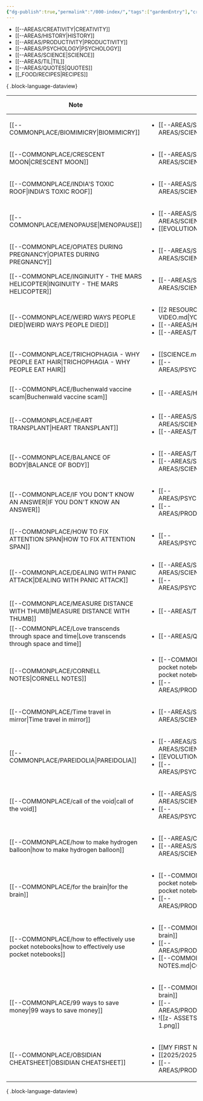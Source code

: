 ```yaml
---
{"dg-publish":true,"permalink":"/000-index/","tags":["gardenEntry"],"created":"2025-02-13T21:50:53.494+08:00","updated":"2025-03-25T19:39:36.621+08:00"}
---
```


- [[--AREAS/CREATIVITY\|CREATIVITY]]
- [[--AREAS/HISTORY\|HISTORY]]
- [[--AREAS/PRODUCTIVITY\|PRODUCTIVITY]]
- [[--AREAS/PSYCHOLOGY\|PSYCHOLOGY]]
- [[--AREAS/SCIENCE\|SCIENCE]]
- [[--AREAS/TIL\|TIL]]
- [[--AREAS/QUOTES\|QUOTES]]
- [[_FOOD/RECIPES\|RECIPES]]

{ .block-language-dataview}

| Note                                                                                                  | Category                                                                                                                                                                           | Created Date      |
| ----------------------------------------------------------------------------------------------------- | ---------------------------------------------------------------------------------------------------------------------------------------------------------------------------------- | ----------------- |
| [[--COMMONPLACE/BIOMIMICRY\|BIOMIMICRY]]                                                           | <ul><li>[[--AREAS/SCIENCE.md\\|--AREAS/SCIENCE]]</li></ul>                                                                                                                         | March 25, 2025    |
| [[--COMMONPLACE/CRESCENT MOON\|CRESCENT MOON]]                                                     | <ul><li>[[--AREAS/SCIENCE.md\\|--AREAS/SCIENCE]]</li></ul>                                                                                                                         | March 24, 2025    |
| [[--COMMONPLACE/INDIA'S TOXIC ROOF\|INDIA'S TOXIC ROOF]]                                           | <ul><li>[[--AREAS/SCIENCE.md\\|--AREAS/SCIENCE]]</li></ul>                                                                                                                         | March 24, 2025    |
| [[--COMMONPLACE/MENOPAUSE\|MENOPAUSE]]                                                             | <ul><li>[[--AREAS/SCIENCE.md\\|--AREAS/SCIENCE]]</li><li>[[EVOLUTION\\|EVOLUTION]]</li></ul>                                                                                       | March 23, 2025    |
| [[--COMMONPLACE/OPIATES DURING PREGNANCY\|OPIATES DURING PREGNANCY]]                               | <ul><li>[[--AREAS/SCIENCE.md\\|--AREAS/SCIENCE]]</li></ul>                                                                                                                         | March 23, 2025    |
| [[--COMMONPLACE/INGINUITY - THE MARS HELICOPTER\|INGINUITY - THE MARS HELICOPTER]]                 | <ul><li>[[--AREAS/SCIENCE.md\\|--AREAS/SCIENCE]]</li></ul>                                                                                                                         | March 21, 2025    |
| [[--COMMONPLACE/WEIRD WAYS PEOPLE DIED\|WEIRD WAYS PEOPLE DIED]]                                   | <ul><li>[[2 RESOURCES/IDEAS/YOUTUBE VIDEO.md\\|YOUTUBE VIDEO]]</li><li>[[--AREAS/HISTORY.md\\|HISTORY]]</li><li>[[--AREAS/TIL.md\\|TIL]]</li></ul>                                 | March 18, 2025    |
| [[--COMMONPLACE/TRICHOPHAGIA - WHY PEOPLE EAT HAIR\|TRICHOPHAGIA - WHY PEOPLE EAT HAIR]]           | <ul><li>[[SCIENCE.md\\|SCIENCE]]</li><li>[[--AREAS/PSYCHOLOGY.md\\|PSYCHOLOGY]]</li></ul>                                                                                          | March 12, 2025    |
| [[--COMMONPLACE/Buchenwald vaccine scam\|Buchenwald vaccine scam]]                                 | <ul><li>[[--AREAS/HISTORY.md\\|HISTORY]]</li></ul>                                                                                                                                 | March 09, 2025    |
| [[--COMMONPLACE/HEART TRANSPLANT\|HEART TRANSPLANT]]                                               | <ul><li>[[--AREAS/SCIENCE.md\\|--AREAS/SCIENCE]]</li><li>[[--AREAS/TIL.md\\|TIL]]</li></ul>                                                                                        | March 09, 2025    |
| [[--COMMONPLACE/BALANCE OF BODY\|BALANCE OF BODY]]                                                 | <ul><li>[[--AREAS/TIL.md\\|TIL]]</li><li>[[--AREAS/SCIENCE.md\\|--AREAS/SCIENCE]]</li></ul>                                                                                        | March 04, 2025    |
| [[--COMMONPLACE/IF YOU DON'T KNOW AN ANSWER\|IF YOU DON'T KNOW AN ANSWER]]                         | <ul><li>[[--AREAS/PSYCHOLOGY.md\\|PSYCHOLOGY]]</li><li>[[--AREAS/PRODUCTIVITY.md\\|PRODUCTIVITY]]</li></ul>                                                                        | March 04, 2025    |
| [[--COMMONPLACE/HOW TO FIX ATTENTION SPAN\|HOW TO FIX ATTENTION SPAN]]                             | <ul><li>[[--AREAS/PSYCHOLOGY.md\\|PSYCHOLOGY]]</li></ul>                                                                                                                           | February 25, 2025 |
| [[--COMMONPLACE/DEALING WITH PANIC ATTACK\|DEALING WITH PANIC ATTACK]]                             | <ul><li>[[--AREAS/SCIENCE.md\\|--AREAS/SCIENCE]]</li><li>[[--AREAS/PSYCHOLOGY.md\\|PSYCHOLOGY]]</li></ul>                                                                          | February 17, 2025 |
| [[--COMMONPLACE/MEASURE DISTANCE WITH THUMB\|MEASURE DISTANCE WITH THUMB]]                         | <ul><li>[[--AREAS/TIL.md\\|TIL]]</li></ul>                                                                                                                                         | February 16, 2025 |
| [[--COMMONPLACE/Love transcends through space and time\|Love transcends through space and time]]   | <ul><li>[[--AREAS/QUOTES.md\\|QUOTES]]</li></ul>                                                                                                                                   | February 16, 2025 |
| [[--COMMONPLACE/CORNELL NOTES\|CORNELL NOTES]]                                                     | <ul><li>[[--COMMONPLACE/how to effectively use pocket notebooks.md\\|how to effectively use pocket notebooks]]</li><li>[[--AREAS/PRODUCTIVITY.md\\|PRODUCTIVITY]]</li></ul>        | February 14, 2025 |
| [[--COMMONPLACE/Time travel in mirror\|Time travel in mirror]]                                     | <ul><li>[[--AREAS/SCIENCE.md\\|--AREAS/SCIENCE]]</li></ul>                                                                                                                         | February 14, 2025 |
| [[--COMMONPLACE/PAREIDOLIA\|PAREIDOLIA]]                                                           | <ul><li>[[--AREAS/SCIENCE.md\\|--AREAS/SCIENCE]]</li><li>[[EVOLUTION\\|EVOLUTION]]</li><li>[[--AREAS/PSYCHOLOGY.md\\|PSYCHOLOGY]]</li></ul>                                        | February 14, 2025 |
| [[--COMMONPLACE/call of the void\|call of the void]]                                               | <ul><li>[[--AREAS/SCIENCE.md\\|--AREAS/SCIENCE]]</li><li>[[--AREAS/PSYCHOLOGY.md\\|PSYCHOLOGY]]</li></ul>                                                                          | February 14, 2025 |
| [[--COMMONPLACE/how to make hydrogen balloon\|how to make hydrogen balloon]]                       | <ul><li>[[--AREAS/CREATIVITY.md\\|CREATIVITY]]</li><li>[[--AREAS/SCIENCE.md\\|--AREAS/SCIENCE]]</li></ul>                                                                          | February 14, 2025 |
| [[--COMMONPLACE/for the brain\|for the brain]]                                                     | <ul><li>[[--COMMONPLACE/how to effectively use pocket notebooks.md\\|how to effectively use pocket notebooks]]</li><li>[[--AREAS/PRODUCTIVITY.md\\|PRODUCTIVITY]]</li></ul>        | February 13, 2025 |
| [[--COMMONPLACE/how to effectively use pocket notebooks\|how to effectively use pocket notebooks]] | <ul><li>[[--COMMONPLACE/for the brain.md\\|for the brain]]</li><li>[[--AREAS/PRODUCTIVITY.md\\|PRODUCTIVITY]]</li><li>[[--COMMONPLACE/CORNELL NOTES.md\\|CORNELL NOTES]]</li></ul> | February 13, 2025 |
| [[--COMMONPLACE/99 ways to save money\|99 ways to save money]]                                     | <ul><li>[[--COMMONPLACE/for the brain.md\\|for the brain]]</li><li>[[--AREAS/PRODUCTIVITY.md\\|PRODUCTIVITY]]</li><li>![[z- ASSETS/IMG_3719 1.png\\|IMG_3719 1.png]]</li></ul>     | February 13, 2025 |
| [[--COMMONPLACE/OBSIDIAN CHEATSHEET\|OBSIDIAN CHEATSHEET]]                                         | <ul><li>[[MY FIRST NOTE\\|MY FIRST NOTE]]</li><li>[[2025/2025-02-12.md\\|2025-02-12]]</li><li>[[--AREAS/PRODUCTIVITY.md\\|PRODUCTIVITY]]</li></ul>                                 | February 12, 2025 |

{ .block-language-dataview}


